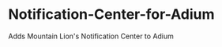 Notification-Center-for-Adium
=============================

Adds Mountain Lion's Notification Center to Adium